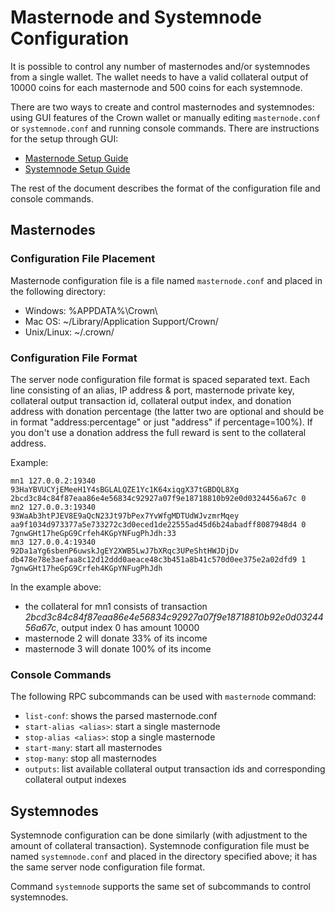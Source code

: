 # Masternode and Systemnode Configuration

It is possible to control any number of masternodes and/or systemnodes from a single wallet. The wallet needs to have a valid collateral output of 10000 coins for each masternode and 500 coins for each systemnode. 

There are two ways to create and control masternodes and systemnodes: using GUI features of the Crown wallet or manually editing `masternode.conf` or `systemnode.conf` and running console commands. There are instructions for the setup through GUI:
* [Masternode Setup Guide](https://forum.crown.tech/index.php?topic=1241.0)
* [Systemnode Setup Guide](https://forum.crown.tech/index.php?topic=1240.0)

The rest of the document describes the format of the configuration file and console commands.

## Masternodes

### Configuration File Placement

Masternode configuration file is a file named `masternode.conf` and placed in the following directory:
 * Windows: %APPDATA%\Crown\
 * Mac OS: ~/Library/Application Support/Crown/
 * Unix/Linux: ~/.crown/

### Configuration File Format

The server node configuration file format is spaced separated text. Each line consisting of an alias, IP address & port, masternode private key, collateral output transaction id, collateral output index, and donation address with donation percentage (the latter two are optional and should be in format "address:percentage" or just "address" if percentage=100%). If you don't use a donation address the full reward is sent to the collateral address.

Example:
```
mn1 127.0.0.2:19340 93HaYBVUCYjEMeeH1Y4sBGLALQZE1Yc1K64xiqgX37tGBDQL8Xg 2bcd3c84c84f87eaa86e4e56834c92927a07f9e18718810b92e0d0324456a67c 0
mn2 127.0.0.3:19340 93WaAb3htPJEV8E9aQcN23Jt97bPex7YvWfgMDTUdWJvzmrMqey aa9f1034d973377a5e733272c3d0eced1de22555ad45d6b24abadff8087948d4 0 7gnwGHt17heGpG9Crfeh4KGpYNFugPhJdh:33
mn3 127.0.0.4:19340 92Da1aYg6sbenP6uwskJgEY2XWB5LwJ7bXRqc3UPeShtHWJDjDv db478e78e3aefaa8c12d12ddd0aeace48c3b451a8b41c570d0ee375e2a02dfd9 1 7gnwGHt17heGpG9Crfeh4KGpYNFugPhJdh
```

In the example above:
* the collateral for mn1 consists of transaction *2bcd3c84c84f87eaa86e4e56834c92927a07f9e18718810b92e0d0324456a67c*, output index 0 has amount 10000
* masternode 2 will donate 33% of its income
* masternode 3 will donate 100% of its income

### Console Commands

The following RPC subcommands can be used with `masternode` command:
* `list-conf`:  shows the parsed masternode.conf
* `start-alias <alias>`: start a single masternode
* `stop-alias <alias>`: stop a single masternode
* `start-many`: start all masternodes
* `stop-many`: stop all masternodes
* `outputs`: list available collateral output transaction ids and corresponding collateral output indexes

## Systemnodes

Systemnode configuration can be done similarly (with adjustment to the amount of collateral transaction). Systemnode configuration file must be named `systemnode.conf` and placed in the directory specified above; it has the same server node configuration file format.

Command `systemnode` supports the same set of subcommands to control systemnodes.